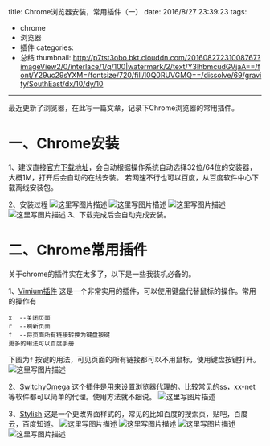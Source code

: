 title: Chrome浏览器安装，常用插件（一）
date: 2016/8/27 23:39:23
tags:
- chrome
- 浏览器
- 插件
categories:
- 总结
thumbnail: http://p7tst3obo.bkt.clouddn.com/20160827231008767?imageView2/0/interlace/1/q/100|watermark/2/text/Y3lhbmcudGVjaA==/font/Y29uc29sYXM=/fontsize/720/fill/I0Q0RUVGMQ==/dissolve/69/gravity/SouthEast/dx/10/dy/10
---


最近更新了浏览器，在此写一篇文章，记录下Chrome浏览器的常用插件。

# 一、Chrome安装
1、建议直接[官方下载地址](https://www.google.com/chrome/browser/desktop/index.html)，会自动根据操作系统自动选择32位/64位的安装器，大概1M，打开后会自动的在线安装。
若网速不行也可以百度，从百度软件中心下载离线安装包。
<!-- more -->
2、安装过程
![这里写图片描述](http://p7tst3obo.bkt.clouddn.com/20160827231008767?imageView2/0/interlace/1/q/100|watermark/2/text/Y3lhbmcudGVjaA==/font/Y29uc29sYXM=/fontsize/720/fill/I0Q0RUVGMQ==/dissolve/69/gravity/SouthEast/dx/10/dy/10)
![这里写图片描述](http://p7tst3obo.bkt.clouddn.com/20160827231018211?imageView2/0/interlace/1/q/100|watermark/2/text/Y3lhbmcudGVjaA==/font/Y29uc29sYXM=/fontsize/720/fill/I0Q0RUVGMQ==/dissolve/69/gravity/SouthEast/dx/10/dy/10)
![这里写图片描述](http://p7tst3obo.bkt.clouddn.com/20160827231027664?imageView2/0/interlace/1/q/100|watermark/2/text/Y3lhbmcudGVjaA==/font/Y29uc29sYXM=/fontsize/720/fill/I0Q0RUVGMQ==/dissolve/69/gravity/SouthEast/dx/10/dy/10)
![这里写图片描述](http://p7tst3obo.bkt.clouddn.com/20160827231035914?imageView2/0/interlace/1/q/100|watermark/2/text/Y3lhbmcudGVjaA==/font/Y29uc29sYXM=/fontsize/720/fill/I0Q0RUVGMQ==/dissolve/69/gravity/SouthEast/dx/10/dy/10)
3、下载完成后会自动完成安装。

# 二、Chrome常用插件
关于chrome的插件实在太多了，以下是一些我装机必备的。

1、[Vimium插件](https://chrome.google.com/webstore/detail/vimium/dbepggeogbaibhgnhhndojpepiihcmeb)
这是一个非常实用的插件，可以使用键盘代替鼠标的操作。常用的操作有
```
x  --关闭页面
r  --刷新页面
f  --将页面所有链接转换为键盘按键
更多的用法可以百度手册
```
下图为`f` 按键的用法，可见页面的所有链接都可以不用鼠标，使用键盘按键打开。
![这里写图片描述](http://p7tst3obo.bkt.clouddn.com/20160827231946685?imageView2/0/interlace/1/q/100|watermark/2/text/Y3lhbmcudGVjaA==/font/Y29uc29sYXM=/fontsize/720/fill/I0Q0RUVGMQ==/dissolve/69/gravity/SouthEast/dx/10/dy/10)

2、[SwitchyOmega](https://chrome.google.com/webstore/detail/proxy-switchyomega/padekgcemlokbadohgkifijomclgjgif)
这个插件是用来设置浏览器代理的。比较常见的ss，xx-net等软件都可以简单的代理。使用方法就不细说。
![这里写图片描述](http://p7tst3obo.bkt.clouddn.com/20160827232723920?imageView2/0/interlace/1/q/100|watermark/2/text/Y3lhbmcudGVjaA==/font/Y29uc29sYXM=/fontsize/720/fill/I0Q0RUVGMQ==/dissolve/69/gravity/SouthEast/dx/10/dy/10)

3、[Stylish](https://chrome.google.com/webstore/detail/stylish/fjnbnpbmkenffdnngjfgmeleoegfcffe?utm_campaign=en&utm_source=en-et-na-us-oc-webstrhm&utm_medium=et)
这是一个更改界面样式的，常见的比如百度的搜索页，贴吧，百度云，百度知道。
![这里写图片描述](http://p7tst3obo.bkt.clouddn.com/20160827233340235?imageView2/0/interlace/1/q/100|watermark/2/text/Y3lhbmcudGVjaA==/font/Y29uc29sYXM=/fontsize/720/fill/I0Q0RUVGMQ==/dissolve/69/gravity/SouthEast/dx/10/dy/10)
![这里写图片描述](http://p7tst3obo.bkt.clouddn.com/20160827233350860?imageView2/0/interlace/1/q/100|watermark/2/text/Y3lhbmcudGVjaA==/font/Y29uc29sYXM=/fontsize/720/fill/I0Q0RUVGMQ==/dissolve/69/gravity/SouthEast/dx/10/dy/10)
![这里写图片描述](http://p7tst3obo.bkt.clouddn.com/20160827233358939?imageView2/0/interlace/1/q/100|watermark/2/text/Y3lhbmcudGVjaA==/font/Y29uc29sYXM=/fontsize/720/fill/I0Q0RUVGMQ==/dissolve/69/gravity/SouthEast/dx/10/dy/10)
![这里写图片描述](http://p7tst3obo.bkt.clouddn.com/20160827233406689?imageView2/0/interlace/1/q/100|watermark/2/text/Y3lhbmcudGVjaA==/font/Y29uc29sYXM=/fontsize/720/fill/I0Q0RUVGMQ==/dissolve/69/gravity/SouthEast/dx/10/dy/10)
